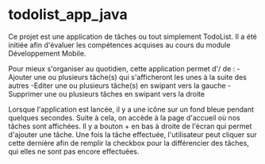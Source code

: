 # todolist_app_java
Ce projet est une application de tâches ou tout simplement TodoList. Il a été initiée afin d'évaluer les compétences acquises au cours du module Développement Mobile.

Pour mieux s'organiser au quotidien, cette application permet d'/ de :
-Ajouter une ou plusieurs tâche(s) qui s'afficheront les unes à la suite des autres
-Editer une ou plusieurs tâche(s) en swipant vers la gauche
-Supprimer une ou plusieurs tâches en swipant vers la droite

Lorsque l'application est lancée, il y a une icône sur un fond bleue pendant quelques secondes. Suite à cela, on accède à la page d'accueil où nos tâches sont affichées. 
Il y a bouton + en bas à droite de l'écran qui permet d'ajouter une tâche.
Une fois la tâche effectuée, l'utilisateur peut cliquer sur cette dernière afin de remplir la checkbox pour la différencier des tâches, qui elles ne sont pas encore effectuées.
